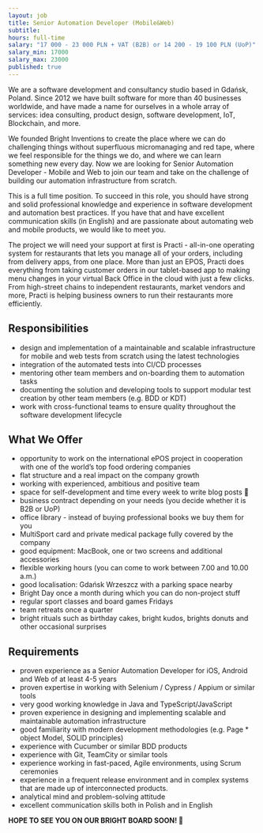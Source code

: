 ```yaml
---
layout: job
title: Senior Automation Developer (Mobile&Web)
subtitle:
hours: full-time
salary: "17 000 - 23 000 PLN + VAT (B2B) or 14 200 - 19 100 PLN (UoP)"
salary_min: 17000
salary_max: 23000
published: true
---
```

We are a software development and consultancy studio based in Gdańsk, Poland. Since 2012 we have built software for more than 40 businesses worldwide, and have made a name for ourselves in a whole array of services: idea consulting, product design, software development, IoT, Blockchain, and more.

We founded Bright Inventions to create the place where we can do challenging things without superfluous micromanaging and red tape, where we feel responsible for the things we do, and where we can learn something new every day. Now we are looking for Senior Automation Developer - Mobile and Web to join our team and take on the challenge of building our automation infrastructure from scratch. 
 
This is a full time position. To succeed in this role, you should have strong and solid professional knowledge and experience in software development and automation best practices. If you have that and have excellent communication skills (in English) and are passionate about automating web and mobile products, we would like to meet you.

The project we will need your support at first is Practi - all-in-one operating system for restaurants that lets you manage all of your orders, including from delivery apps, from one place. More than just an EPOS, Practi does everything from taking customer orders in our tablet-based app to making menu changes in your virtual Back Office in the cloud with just a few clicks. From high-street chains to independent restaurants, market vendors and more, Practi is helping business owners to run their restaurants more efficiently.

## Responsibilities
 
* design and implementation of a maintainable and scalable infrastructure for mobile and web tests from scratch using the latest technologies
* integration of the automated tests into CI/CD processes
* mentoring other team members and on-boarding them to automation tasks
* documenting the solution and developing tools to support modular test creation by other team members (e.g. BDD or KDT)
* work with cross-functional teams to ensure quality throughout the software development lifecycle

## What We Offer 

* opportunity to work on the international ePOS project in cooperation with one of the world’s top food ordering companies
* flat structure and a real impact on the company growth
* working with experienced, ambitious and positive team
* space for self-development and time every week to write blog posts 🙂
* business contract depending on your needs (you decide whether it is B2B or UoP)
* office library - instead of buying professional books we buy them for you
* MultiSport card and private medical package fully covered by the company
* good equipment: MacBook, one or two screens and additional accessories
* flexible working hours (you can come to work between 7.00 and 10.00 a.m.)
* good localisation: Gdańsk Wrzeszcz with a parking space nearby
* Bright Day once a month during which you can do non-project stuff
* regular sport classes and board games Fridays 
* team retreats once a quarter 
* bright rituals such as birthday cakes, bright kudos, brights donuts and other occasional surprises

## Requirements
 
* proven experience as a Senior Automation Developer for iOS, Android and Web of at least 4-5 years
* proven expertise in working with Selenium / Cypress / Appium or similar tools
* very good working knowledge in Java and TypeScript/JavaScript
* proven experience in designing and implementing scalable and maintainable automation infrastructure
* good familiarity with modern development methodologies (e.g. Page * object Model, SOLID principles)
* experience with Cucumber or similar BDD products
* experience with Git, TeamCity or similar tools
* experience working in fast-paced, Agile environments, using Scrum ceremonies
* experience in a frequent release environment and in complex systems that are made up of interconnected products. 
* analytical mind and problem-solving attitude 
* excellent communication skills both in Polish and in English 

**HOPE TO SEE YOU ON OUR BRIGHT BOARD SOON! 🙂**
